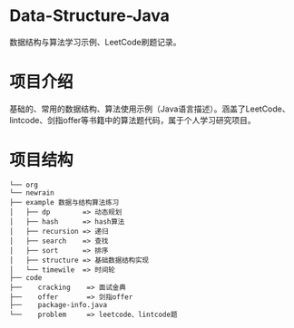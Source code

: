 # Data-Structure-Java
数据结构与算法学习示例、LeetCode刷题记录。

# 项目介绍
基础的、常用的数据结构、算法使用示例（Java语言描述）。涵盖了LeetCode、lintcode、剑指offer等书籍中的算法题代码，属于个人学习研究项目。

# 项目结构
    └── org
    └── newrain
    ├── example 数据与结构算法练习
    │   ├── dp        => 动态规划
    │   ├── hash      => hash算法
    │   ├── recursion => 递归
    │   ├── search    => 查找
    │   ├── sort      => 排序
    │   ├── structure => 基础数据结构实现
    │   └── timewile  => 时间轮
    ├── code
    ├──    cracking    => 面试金典
    ├──    offer       => 剑指offer
    ├──    package-info.java
    └──    problem     => leetcode、lintcode题